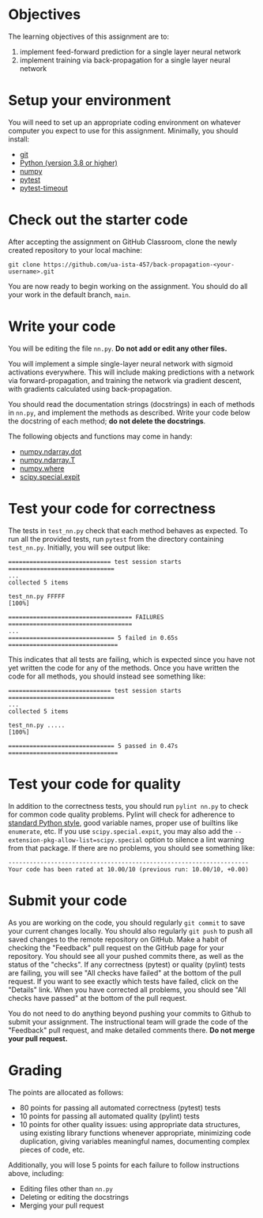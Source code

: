 # Objectives

The learning objectives of this assignment are to:
1. implement feed-forward prediction for a single layer neural network 
2. implement training via back-propagation for a single layer neural network 

# Setup your environment

You will need to set up an appropriate coding environment on whatever computer
you expect to use for this assignment.
Minimally, you should install:

* [git](https://git-scm.com/downloads)
* [Python (version 3.8 or higher)](https://www.python.org/downloads/)
* [numpy](http://www.numpy.org/)
* [pytest](https://docs.pytest.org/)
* [pytest-timeout](https://pypi.org/project/pytest-timeout/)

# Check out the starter code

After accepting the assignment on GitHub Classroom, clone the newly created
repository to your local machine:
```
git clone https://github.com/ua-ista-457/back-propagation-<your-username>.git
```
You are now ready to begin working on the assignment.
You should do all your work in the default branch, `main`.

# Write your code

You will be editing the file `nn.py`.
**Do not add or edit any other files.**

You will implement a simple single-layer neural network with sigmoid activations
everywhere.
This will include making predictions with a network via forward-propagation, and
training the network via gradient descent, with gradients calculated using
back-propagation.

You should read the documentation strings (docstrings) in each of methods in
`nn.py`, and implement the methods as described.
Write your code below the docstring of each method;
**do not delete the docstrings**.

The following objects and functions may come in handy:
* [numpy.ndarray.dot](https://numpy.org/doc/stable/reference/generated/numpy.ndarray.dot.html)
* [numpy.ndarray.T](https://numpy.org/doc/stable/reference/generated/numpy.ndarray.T.html)
* [numpy.where](https://numpy.org/doc/stable/reference/generated/numpy.where.html)
* [scipy.special.expit](https://docs.scipy.org/doc/scipy/reference/generated/scipy.special.expit.html)

# Test your code for correctness

The tests in `test_nn.py` check that each method behaves as expected.
To run all the provided tests, run ``pytest`` from the directory containing
``test_nn.py``.
Initially, you will see output like:
```
============================= test session starts ==============================
...
collected 5 items

test_nn.py FFFFF                                                         [100%]

=================================== FAILURES ===================================
...
============================== 5 failed in 0.65s ===============================
```
This indicates that all tests are failing, which is expected since you have not
yet written the code for any of the methods.
Once you have written the code for all methods, you should instead see
something like:
```
============================= test session starts ==============================
...
collected 5 items

test_nn.py .....                                                         [100%]

============================== 5 passed in 0.47s ===============================
```

# Test your code for quality

In addition to the correctness tests, you should run `pylint nn.py` to check
for common code quality problems.
Pylint will check for adherence to
[standard Python style](https://www.python.org/dev/peps/pep-0008/),
good variable names, proper use of builtins like `enumerate`, etc.
If you use `scipy.special.expit`, you may also add the
`--extension-pkg-allow-list=scipy.special` option to silence a lint warning
from that package.
If there are no problems, you should see something like:
```
--------------------------------------------------------------------
Your code has been rated at 10.00/10 (previous run: 10.00/10, +0.00)
```

# Submit your code

As you are working on the code, you should regularly `git commit` to save your
current changes locally.
You should also regularly `git push` to push all saved changes to the remote
repository on GitHub.
Make a habit of checking the "Feedback" pull request on the GitHub page for your
repository.
You should see all your pushed commits there, as well as the status of the
"checks".
If any correctness (pytest) or quality (pylint) tests are failing, you will see
"All checks have failed" at the bottom of the pull request.
If you want to see exactly which tests have failed, click on the "Details" link.
When you have corrected all problems, you should see "All checks have passed"
at the bottom of the pull request.

You do not need to do anything beyond pushing your commits to Github to submit
your assignment.
The instructional team will grade the code of the "Feedback" pull request, and
make detailed comments there.
**Do not merge your pull request.**

# Grading

The points are allocated as follows:
* 80 points for passing all automated correctness (pytest) tests
* 10 points for passing all automated quality (pylint) tests
* 10 points for other quality issues:
using appropriate data structures,
using existing library functions whenever appropriate,
minimizing code duplication,
giving variables meaningful names,
documenting complex pieces of code, etc.

Additionally, you will lose 5 points for each failure to follow instructions above, including:
* Editing files other than `nn.py`
* Deleting or editing the docstrings
* Merging your pull request
